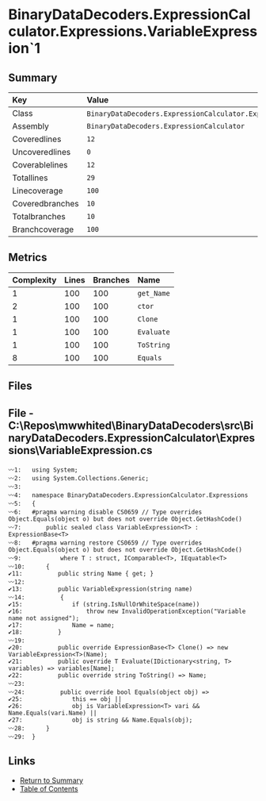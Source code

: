 ﻿# BinaryDataDecoders.ExpressionCalculator.Expressions.VariableExpression`1

## Summary

| Key             | Value                                                                      |
| :-------------- | :------------------------------------------------------------------------- |
| Class           | `BinaryDataDecoders.ExpressionCalculator.Expressions.VariableExpression`1` |
| Assembly        | `BinaryDataDecoders.ExpressionCalculator`                                  |
| Coveredlines    | `12`                                                                       |
| Uncoveredlines  | `0`                                                                        |
| Coverablelines  | `12`                                                                       |
| Totallines      | `29`                                                                       |
| Linecoverage    | `100`                                                                      |
| Coveredbranches | `10`                                                                       |
| Totalbranches   | `10`                                                                       |
| Branchcoverage  | `100`                                                                      |

## Metrics

| Complexity | Lines | Branches | Name       |
| :--------- | :---- | :------- | :--------- |
| 1          | 100   | 100      | `get_Name` |
| 2          | 100   | 100      | `ctor`     |
| 1          | 100   | 100      | `Clone`    |
| 1          | 100   | 100      | `Evaluate` |
| 1          | 100   | 100      | `ToString` |
| 8          | 100   | 100      | `Equals`   |

## Files

## File - C:\Repos\mwwhited\BinaryDataDecoders\src\BinaryDataDecoders.ExpressionCalculator\Expressions\VariableExpression.cs

```CSharp
〰1:   using System;
〰2:   using System.Collections.Generic;
〰3:   
〰4:   namespace BinaryDataDecoders.ExpressionCalculator.Expressions
〰5:   {
〰6:   #pragma warning disable CS0659 // Type overrides Object.Equals(object o) but does not override Object.GetHashCode()
〰7:       public sealed class VariableExpression<T> : ExpressionBase<T>
〰8:   #pragma warning restore CS0659 // Type overrides Object.Equals(object o) but does not override Object.GetHashCode()
〰9:           where T : struct, IComparable<T>, IEquatable<T>
〰10:      {
✔11:          public string Name { get; }
〰12:  
✔13:          public VariableExpression(string name)
〰14:          {
✔15:              if (string.IsNullOrWhiteSpace(name))
✔16:                  throw new InvalidOperationException("Variable name not assigned");
✔17:              Name = name;
✔18:          }
〰19:  
✔20:          public override ExpressionBase<T> Clone() => new VariableExpression<T>(Name);
✔21:          public override T Evaluate(IDictionary<string, T> variables) => variables[Name];
✔22:          public override string ToString() => Name;
〰23:  
〰24:          public override bool Equals(object obj) =>
✔25:              this == obj ||
✔26:              obj is VariableExpression<T> vari && Name.Equals(vari.Name) ||
✔27:              obj is string && Name.Equals(obj);
〰28:      }
〰29:  }
```

## Links

* [Return to Summary](Summary.md)
* [Table of Contents](../TOC.md)

